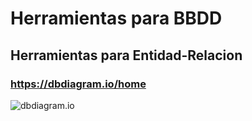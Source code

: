 # Herramientas para BBDD
## Herramientas para Entidad-Relacion
### https://dbdiagram.io/home
![dbdiagram.io](https://dbdiagram.io/static/img/dbdiagram-demo.0791273.gif)

  